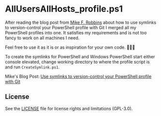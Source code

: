 # AllUsersAllHosts_profile.ps1

After reading the blog post from [Mike F. Robbins](https://mikefrobbins.com/about/) about how to use symlinks to version-control your PowerShell profile with Git I merged all my PowerShell profiles into one.
It satisfies my requirements and is not too fancy to work on all machines I need.

Feel free to use it as it is or as inspiration for your own code. 🤟🏼😉

To create the symlinks for PowerShell and Windows PowerShell start either console elevated, change working directory to where the profile script is and run `CreateSymlink.ps1`.

Mike's Blog Post: [Use symlinks to version-control your PowerShell profile with Git](https://mikefrobbins.com/2023/11/09/use-symlinks-to-version-control-your-powershell-profile-with-git/)

## License

See the [LICENSE](LICENSE.md) file for license rights and limitations (GPL-3.0).
